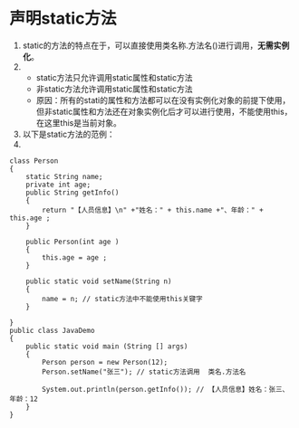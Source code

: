 # 声明static方法
1. static的方法的特点在于，可以直接使用类名称.方法名()进行调用，**无需实例化**。
2. 
    - static方法只允许调用static属性和static方法
    - 非static方法允许调用static属性和static方法
    - 原因：所有的stati的属性和方法都可以在没有实例化对象的前提下使用，但非static属性和方法还在对象实例化后才可以进行使用，不能使用this，在这里this是当前对象。
2. 以下是static方法的范例：
3. 
```
class Person
{
	static String name;
	private int age;
	public String getInfo()
	{
		return "【人员信息】\n" +"姓名：" + this.name +"、年龄：" + this.age ;
	}

	public Person(int age )
	{
		this.age = age ;
	}

	public static void setName(String n)
	{
		name = n; // static方法中不能使用this关键字
	}
	
}
public class JavaDemo 
{
	public static void main (String [] args)
	{
		Person person = new Person(12);
		Person.setName("张三"); // static方法调用  类名.方法名 

		System.out.println(person.getInfo()); // 【人员信息】姓名：张三、年龄：12
	}
}
```
